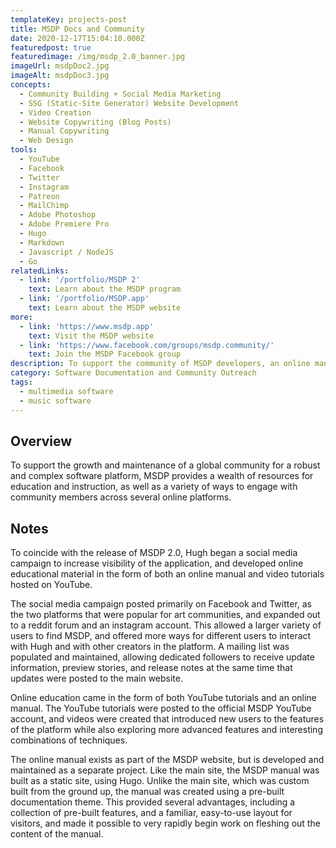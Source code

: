 ```yaml
---
templateKey: projects-post
title: MSDP Docs and Community
date: 2020-12-17T15:04:10.000Z
featuredpost: true
featuredimage: /img/msdp_2.0_banner.jpg
imageUrl: msdpDoc2.jpg
imageAlt: msdpDoc3.jpg
concepts:
  - Community Building + Social Media Marketing
  - SSG (Static-Site Generator) Website Development 
  - Video Creation
  - Website Copywriting (Blog Posts)
  - Manual Copywriting
  - Web Design
tools:
  - YouTube
  - Facebook
  - Twitter
  - Instagram
  - Patreon
  - MailChimp
  - Adobe Photoshop
  - Adobe Premiere Pro
  - Hugo
  - Markdown
  - Javascript / NodeJS
  - Go
relatedLinks:
  - link: '/portfolio/MSDP 2'
    text: Learn about the MSDP program
  - link: '/portfolio/MSDP.app'
    text: Learn about the MSDP website
more:
  - link: 'https://www.msdp.app'
    text: Visit the MSDP website
  - link: 'https://www.facebook.com/groups/msdp.community/'
    text: Join the MSDP Facebook group
description: To support the community of MSDP developers, an online manual was created, and a social media campaign was launched.
category: Software Documentation and Community Outreach
tags:
  - multimedia software
  - music software
---
```

## Overview
To support the growth and maintenance of a global community for a robust and complex software platform, MSDP provides a wealth of resources for education and instruction, as well as a variety of ways to engage with community members across several online platforms.

## Notes
To coincide with the release of MSDP 2.0, Hugh began a social media campaign to increase visibility of the application, and developed online educational material in the form of both an online manual and video tutorials hosted on YouTube.

The social media campaign posted primarily on Facebook and Twitter, as the two platforms that were popular for art communities, and expanded out to a reddit forum and an instagram account. This allowed a larger variety of users to find MSDP, and offered more ways for different users to interact with Hugh and with other creators in the platform. A mailing list was populated and maintained, allowing dedicated followers to receive update information, preview stories, and release notes at the same time that updates were posted to the main website.  

Online education came in the form of both YouTube tutorials and an online manual. The YouTube tutorials were posted to the official MSDP YouTube account, and videos were created that introduced new users to the features of the platform while also exploring more advanced features and interesting combinations of techniques.  

The online manual exists as part of the MSDP website, but is developed and maintained as a separate project. Like the main site, the MSDP manual was built as a static site, using Hugo. Unlike the main site, which was custom built from the ground up, the manual was created using a pre-built documentation theme. This provided several advantages, including a collection of pre-built features, and a familiar, easy-to-use layout for visitors, and made it possible to very rapidly begin work on fleshing out the content of the manual.
